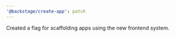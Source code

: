 ```yaml
---
'@backstage/create-app': patch
---
```


Created a flag for scaffolding apps using the new frontend system.
